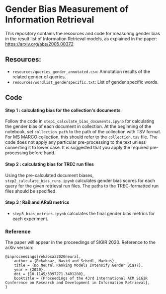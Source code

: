 # Gender Bias Measurement of Information Retrieval
This repository contains the resources and code for measuring gender bias in the result list of Information Retrieval models, as explained in the paper: https://arxiv.org/abs/2005.00372

## Resources:
- `resources/queries_gender_annotated.csv`: Annotation results of the related gender of queries.
- `resources/wordlist_genderspecific.txt`: List of gender specific words.

## Code
#### Step 1 : calculating bias for the collection's documents
Follow the code in `step1_calculate_bias_documents.ipynb` for calculating the gender bias of each document in collection. At the beginning of the notebook, set `collection_path` to the path of the collection with TSV format. For MS MARCO collection, this should refer to the `collection.tsv` file. The code does not apply any particular pre-processing to the text unless converting it to lower case. It is suggested that you apply the required pre-processing before hand.

#### Step 2 : calculating bias for TREC run files
Using the pre-calculated document biases, `step2_calculate_bias_runs.ipynb` calculates gender bias scores for each query for the given retrieval run files. The paths to the TREC-formatted run files should be specified. 

#### Step 3 : RaB and ARaB metrics
- `step3_bias_metrics.ipynb` calculates the final gender bias metrics for each experiment.

### Reference
The paper will appear in the proceedings of SIGIR 2020. Reference to the arXiv version:
```
@inproceedings{rekabsaz2020neural,
    author = {Rekabsaz, Navid and Schedl, Markus}, 
    title = {Do Neural Ranking Models Intensify Gender Bias?}, 
    year = {2020}, 
    doi = {10.1145/3397271.3401280}, 
    booktitle = {Proceedings of the 43rd International ACM SIGIR Conference on Research and Development in Information Retrieval}, 
}
```
